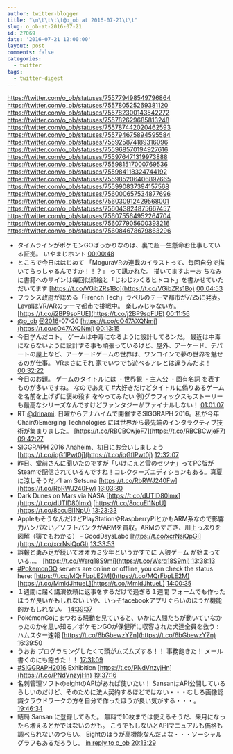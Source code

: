 ```yaml
---
author: twitter-blogger
title: "\n\t\t\t\t@o_ob at 2016-07-21\t\t"
slug: o_ob-at-2016-07-21
id: 27069
date: '2016-07-21 12:00:00'
layout: post
comments: false
categories:
  - twitter
tags:
  - twitter-digest
---
```


https://twitter.com/o_ob/statuses/755779498549796864 https://twitter.com/o_ob/statuses/755780525269381120 https://twitter.com/o_ob/statuses/755782300143542272 https://twitter.com/o_ob/statuses/755782629685813248 https://twitter.com/o_ob/statuses/755787442020462593 https://twitter.com/o_ob/statuses/755794675894595584 https://twitter.com/o_ob/statuses/755925874189316096 https://twitter.com/o_ob/statuses/755968570194927616 https://twitter.com/o_ob/statuses/755976471319973888 https://twitter.com/o_ob/statuses/755981517000769536 https://twitter.com/o_ob/statuses/755984118324744192 https://twitter.com/o_ob/statuses/755985206406897665 https://twitter.com/o_ob/statuses/755990837394157568 https://twitter.com/o_ob/statuses/756000657534877696 https://twitter.com/o_ob/statuses/756030912429568001 https://twitter.com/o_ob/statuses/756043824875667457 https://twitter.com/o_ob/statuses/756075564952264704 https://twitter.com/o_ob/statuses/756077905600393216 https://twitter.com/o_ob/statuses/756084678679863296  

*   タイムラインがポケモンGOばっかりなのは、裏で超一生懸命お仕事している証拠。 いやまじホント [00:00:48](https://twitter.com/o_ob/statuses/755779498549796864)
*   ところで今日ははじめて 「MoguraVRの連載のイラストって、毎回自分で描いてらっしゃるんですか！！？」 って訊かれた。 描いてますよーお ちなみに書籍へのサインは毎回似顔絵と「じわじわくるヒトコト」を書かせていただいてます [https://t.co/VGibZRs1Bo](https://t.co/VGibZRs1Bo) [00:04:53](https://twitter.com/o_ob/statuses/755780525269381120)
*   フランス政府が認める「French Tech」ラベルのテーマ都市が7/25に発表。 LavalはVR/ARのテーマ都市で挑戦中。 楽しみじゃないか。 [https://t.co/j2BP9spFUE](https://t.co/j2BP9spFUE) [00:11:56](https://twitter.com/o_ob/statuses/755782300143542272)
*   [@o_ob](https://twitter.com/o_ob) [@2016](https://twitter.com/2016)-07-20 [https://t.co/cO47AXQNmj](https://t.co/cO47AXQNmj) [00:13:15](https://twitter.com/o_ob/statuses/755782629685813248)
*   今日学んだコト。 ゲームは中毒になるように設計してるンだ。 最近は中毒にならないように設計する事も頑張っているけど、屋外、アーケード、デパートの屋上など、アーケードゲームの世界は、ワンコインで夢の世界を魅せるのが仕事。 VRまさにそれ 家でいつでも遊べるアレとは違うんだよ！ [00:32:22](https://twitter.com/o_ob/statuses/755787442020462593)
*   今日のお題。 ゲームのタイトルには ・世界観 ・主人公 ・固有名詞 を表すものが多いですね。 なのであえて #大好きだけどタイトルに偽りあるゲームを名前を上げずに褒め殺す をやってみたい 例)グラフィックスもストーリーも最高なシリーズなんですけどファンタジーがファイナルしない！ [01:01:07](https://twitter.com/o_ob/statuses/755794675894595584)
*   RT [@drinami](https://twitter.com/drinami): 日曜からアナハイムで開催するSIGGRAPH 2016。私が今年ChairのEmerging Technologies には世界から最先端のインタラクティブ技術が集まりました。 [https://t.co/RBCBCwjeF7](https://t.co/RBCBCwjeF7) [09:42:27](https://twitter.com/o_ob/statuses/755925874189316096)
*   SIGGRAPH 2016 Anaheim、初日にお会いしましょう [https://t.co/iqGflPwt0j](https://t.co/iqGflPwt0j) [12:32:07](https://twitter.com/o_ob/statuses/755968570194927616)
*   昨日、堂前さんに聞いたのですが「いけにえと雪のセツナ」ってPC版がSteamで配信されているんですね！コレクターズエディションもある。真夏に涼しそうだ／I am Setsuna [https://t.co/RbRWJ240Fw](https://t.co/RbRWJ240Fw) [13:03:30](https://twitter.com/o_ob/statuses/755976471319973888)
*   Dark Dunes on Mars via NASA [https://t.co/dUTID80lmx](https://t.co/dUTID80lmx) [https://t.co/8ocuEl1NpU](https://t.co/8ocuEl1NpU) [13:23:33](https://twitter.com/o_ob/statuses/755981517000769536)
*   AppleもそうなんだけどPlayStationやRaspberryPiとかもARM系なので影響力ハンパない／ソフトバンクがARMを買収。ARMのすごさ、川上っぷりを図解（猿でもわかる） - GoodDaysLabo [https://t.co/xcrNsiQpGI](https://t.co/xcrNsiQpGI) [13:33:53](https://twitter.com/o_ob/statuses/755984118324744192)
*   誤報と勇み足が続いてオオカミ少年というかすでに 人狼ゲーム が始まっている...。 [https://t.co/Wsrq18S9mi](https://t.co/Wsrq18S9mi) [13:38:13](https://twitter.com/o_ob/statuses/755985206406897665)
*   [#PokemonGO](https://twitter.com/search?q=%23PokemonGO&src=hash) servers are online or offline, you can check the status here: [https://t.co/MQrFbpLE2M](https://t.co/MQrFbpLE2M) [https://t.co/MmldJhtueL](https://t.co/MmldJhtueL) [14:00:35](https://twitter.com/o_ob/statuses/755990837394157568)
*   １週間に届く講演依頼に返事をするだけで過ぎる１週間 フォームでも作ったほうが良いかもしれない いや、いっそfacebookアプリぐらいのほうが機能的かもしれない。 [14:39:37](https://twitter.com/o_ob/statuses/756000657534877696)
*   PokémonGoにまつわる騒動を見ていると、いかに人間たちが動いていなかったのかを思い知る／ポケモンGOが保健所に収容された犬達全員を救う : ハムスター速報 [https://t.co/6bGbewzYZn](https://t.co/6bGbewzYZn) [16:39:50](https://twitter.com/o_ob/statuses/756030912429568001)
*   うおお プログラミングしたくて頭がムズムズする！！ 事務飽きた！ メール書くのにも飽きた！！ [17:31:09](https://twitter.com/o_ob/statuses/756043824875667457)
*   [#SIGGRAPH2016](https://twitter.com/search?q=%23SIGGRAPH2016&src=hash) Exhibition [https://t.co/PNdVnzyjHn](https://t.co/PNdVnzyjHn) [19:37:16](https://twitter.com/o_ob/statuses/756075564952264704)
*   名刺管理ソフトのeightのAPIがあれば使いたい！ SansanはAPI公開しているらしいのだけど、そのために法人契約するほどではない・・・むしろ画像認識クラウドワークの方を自分で作ったほうが良い気がする・・・。 [19:46:34](https://twitter.com/o_ob/statuses/756077905600393216)
*   結局 Sansan に登録してみた。 無料で10枚までは使えるそうだ、来月になったら増えるとかではないのかも。 こうでもしないとAPIマニュアルも価格も調べられないのつらい。 Eightのほうが高機能なんだよな・・・ソーシャルグラフもあるだろうし。 [in reply to o_ob](https://twitter.com/o_ob/statuses/756077905600393216) [20:13:29](https://twitter.com/o_ob/statuses/756084678679863296)